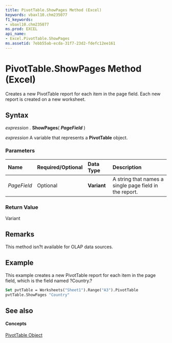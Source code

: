 ```yaml
---
title: PivotTable.ShowPages Method (Excel)
keywords: vbaxl10.chm235077
f1_keywords:
- vbaxl10.chm235077
ms.prod: EXCEL
api_name:
- Excel.PivotTable.ShowPages
ms.assetid: 7ebb55ab-ecda-31f7-23d2-fdefc12ee161
---
```



# PivotTable.ShowPages Method (Excel)

Creates a new PivotTable report for each item in the page field. Each new report is created on a new worksheet.


## Syntax

 _expression_ . **ShowPages**( **_PageField_** )

 _expression_ A variable that represents a **PivotTable** object.


### Parameters



|**Name**|**Required/Optional**|**Data Type**|**Description**|
|:-----|:-----|:-----|:-----|
| _PageField_|Optional| **Variant**|A string that names a single page field in the report.|

### Return Value

Variant


## Remarks

This method isn?t available for OLAP data sources.


## Example

This example creates a new PivotTable report for each item in the page field, which is the field named ?Country.?


```vb
Set pvtTable = Worksheets("Sheet1").Range("A3").PivotTable 
pvtTable.ShowPages "Country"
```


## See also


#### Concepts


[PivotTable Object](pivottable-object-excel.md)

